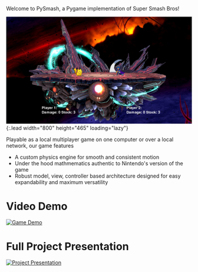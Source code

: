 Welcome to PySmash, a Pygame implementation of Super Smash Bros!

![Screenshot of game](game_screenshot.png){:.lead width="800" height="465" loading="lazy"}

Playable as a local multiplayer game on one computer or over a local network, our game features
- A custom physics engine for smooth and consistent motion
- Under the hood mathmematics authentic to Nintendo's version of the game
- Robust model, view, controller based architecture designed for easy expandability and maximum versatility

# Video Demo
[![Game Demo](https://img.youtube.com/vi/AT6Lnmm4oP0/0.jpg)](https://youtu.be/AT6Lnmm4oP0)

# Full Project Presentation
[![Project Presentation](https://img.youtube.com/vi/1fjQp3s1X5s/0.jpg)](https://youtu.be/1fjQp3s1X5s)

